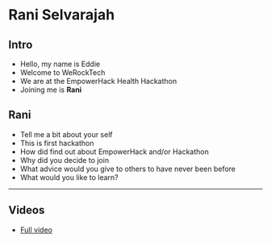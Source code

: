 # Rani Selvarajah

## Intro

* Hello, my name is Eddie
* Welcome to WeRockTech
* We are at the EmpowerHack Health Hackathon
* Joining me is **Rani**

## Rani

* Tell me a bit about your self
* This is first hackathon
* How did find out about EmpowerHack and/or Hackathon
* Why did you decide to join
* What advice would you give to others to have never been before
* What would you like to learn?

---

## Videos

* [Full video](http://werocktech.com/2016/03/01/Rani-Selvarajah.html)
